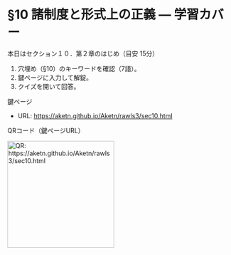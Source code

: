# §10 諸制度と形式上の正義 — 学習カバー

本日はセクション１０．第２章のはじめ（目安 15分）

1. 穴埋め（§10）のキーワードを確認（7語）。
1. 鍵ページに入力して解錠。
1. クイズを開いて回答。

鍵ページ

- URL: <https://aketn.github.io/Aketn/rawls3/sec10.html>

QRコード（鍵ページURL）

<img src="https://api.qrserver.com/v1/create-qr-code/?size=240x240&data=https://aketn.github.io/Aketn/rawls3/sec10.html" width="240" alt="QR: https://aketn.github.io/Aketn/rawls3/sec10.html" />

